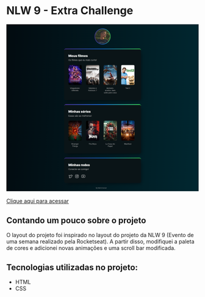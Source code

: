 # NLW 9 - Extra Challenge

![preview](./.github/preview.png)

[Clique aqui para acessar](https://maik-emanoel.github.io/my-movies-and-series/)

## Contando um pouco sobre o projeto

O layout do projeto foi inspirado no layout do projeto da NLW 9 (Evento de uma semana realizado pela Rocketseat). A partir disso, modifiquei a paleta de cores e adicionei novas animações e uma scroll bar modificada.

## Tecnologias utilizadas no projeto:

- HTML
- CSS